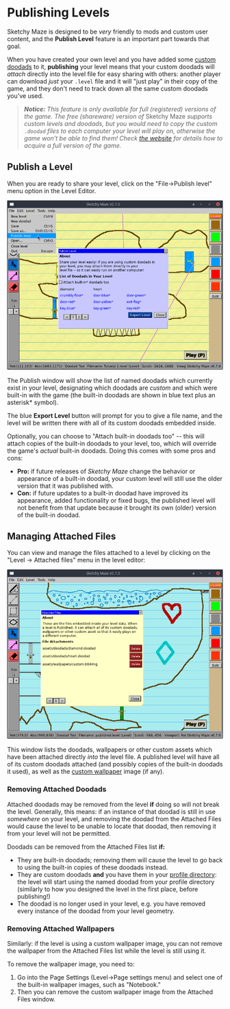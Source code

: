 # Publishing Levels

Sketchy Maze is designed to be _very_ friendly to mods and custom user content,
and the **Publish Level** feature is an important part towards that goal.

When you have created your own level and you have added some
[custom doodads](../custom-doodads/index.md) to it, **publishing** your level
means that your custom doodads will _attach_ directly into the level file for
easy sharing with others: another player can download _just_ your `.level` file
and it will "just play" in their copy of the game, and they don't need to track
down all the same custom doodads you've used.

> <em>**Notice:** This feature is only available for full (registered) versions of the
> game. The free (shareware) version of </em>Sketchy Maze<em> supports custom levels
> and doodads, but you would need to copy the custom `.doodad` files to each
> computer your level will play on, otherwise the game won't be able to find
> them! Check [the website](https://www.sketchymaze.com/) for details how to acquire
> a full version of the game.</em>

## Publish a Level

When you are ready to share your level, click on the "File->Publish level" menu
option in the Level Editor.

![Publish Window screenshot](../images/publish.png)

The Publish window will show the list of named doodads which currently exist in
your level, designating which doodads are _custom_ and which were built-in with
the game (the built-in doodads are shown in blue text plus an asterisk* symbol).

The blue **Export Level** button will prompt for you to give a file name, and
the level will be written there _with_ all of its custom doodads embedded inside.

Optionally, you can choose to "Attach built-in doodads too" -- this will attach
copies of the built-in doodads to your level, too, which will override the game's
_actual_ built-in doodads. Doing this comes with some pros and cons:

* **Pro:** if future releases of _Sketchy Maze_ change the behavior or appearance
  of a built-in doodad, your custom level will still use the older version that
  it was published with.
* **Con:** if future updates to a built-in doodad have improved its appearance,
  added functionality or fixed bugs, the published level will not benefit from
  that update because it brought its own (older) version of the built-in doodad.

## Managing Attached Files

You can view and manage the files attached to a level by clicking on the
"Level -> Attached files" menu in the level editor:

![Attached Files screenshot](../images/attachments.png)

This window lists the doodads, wallpapers or other custom assets which have been
attached directly _into_ the level file. A published level will have all of its
custom doodads attached (and possibly copies of the built-in doodads it used),
as well as the [custom wallpaper](custom-wallpaper.md) image (if any).

### Removing Attached Doodads

Attached doodads may be removed from the level **if** doing so will not break
the level. Generally, this means: if an instance of that doodad is still in
use _somewhere_ on your level, and removing the doodad from the Attached Files
would cause the level to be unable to locate that doodad, then removing it from
your level will not be permitted.

Doodads can be removed from the Attached Files list **if:**

* They are built-in doodads; removing them will cause the level to go back to
  using the built-in copies of these doodads instead.
* They are custom doodads **and** you have them in your [profile directory](../profile-directory.md):
  the level will start using the named doodad from your profile directory (similarly
  to how you designed the level in the first place, before publishing!)
* The doodad is no longer used in your level, e.g. you have removed every instance
  of the doodad from your level geometry.

### Removing Attached Wallpapers

Similarly: if the level is using a custom wallpaper image, you can not remove
the wallpaper from the Attached Files list while the level is still using it.

To remove the wallpaper image, you need to:

1. Go into the Page Settings (Level->Page settings menu) and select one of the
   built-in wallpaper images, such as "Notebook."
2. Then you can remove the custom wallpaper image from the Attached Files window.